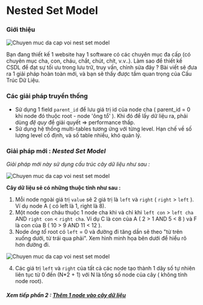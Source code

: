 Nested Set Model
================

### Giới thiệu

![Chuyen muc da cap voi nest set model](https://dl.dropboxusercontent.com/u/120005387/songvidamme/2013/Jul/nested_set_model_1.png)

Bạn đang thiết kế 1 website hay 1 software có các chuyên mục đa cấp (có chuyên mục cha, con, cháu, chắt, chút, chít, v.v..). Làm sao để thiết kế CSDL để đạt sự tối ưu trong lưu trữ, truy vấn, chỉnh sửa đây ? Bài viết sẽ đưa ra 1 giải pháp hoàn toàn mới, và bạn sẽ thấy được tầm quan trọng của Cấu Trúc Dữ Liệu. 

### Các giải pháp truyền thống

- Sử dụng 1 field `parent_id` để lưu giá trị id của node cha ( parent_id = 0 khi node đó thuộc root - node 'ông tổ' ). Khi đó để lấy dữ liệu ra, phải dùng *đệ quy* để giải quyết => performance thấp.
- Sử dụng hệ thống multi-tables tương ứng với từng level. Hạn chế về số lượng level cố định, và số table nhiều, khó quản lý.

### Giải pháp mới : *Nested Set Model*

*Giải pháp mới này sử dụng cấu trúc cây dữ liệu như sau :*

![Chuyen muc da cap voi nest set model](https://dl.dropboxusercontent.com/u/120005387/songvidamme/2013/Jul/nested_set_model_2.png)

**Cây dữ liệu sẽ có những thuộc tính như sau :**

 1. Mỗi node ngoài giá trị `value` sẽ 2 giá trị là `left` và `right` ( `right` > `left` ). Ví dụ node A ( có left là 1, right là 8).
 2. Một node con cháu thuộc 1 node cha khi và chỉ khi `left con` > `left cha` AND `right con` < `right cha`. Ví dụ C là con của A ( 2 > 1 AND 5 < 8 ) và F là con của B ( 10 > 9 AND 11 < 12 ).
 3. Node *ông tổ* root có `left` = 0 và đường đi tăng dần sẽ theo "từ trên xuống dưới, từ trái qua phải". Xem hình minh họa bên dưới để hiểu rõ hơn đường đi.

 ![Chuyen muc da cap voi nest set model](https://dl.dropboxusercontent.com/u/120005387/songvidamme/2013/Jul/nested_set_model_3.gif)

 4. Các giá trị `left` và `right` của tất cả các node tạo thành 1 dãy số tự nhiên liên tục từ 0 đến (N*2 + 1) với N là tổng số node của cây ( không tính node root).


##### Xem tiếp phần 2 : [Thêm 1 node vào cây dữ liệu](http://songvidamme.com/chuyen-muc-da-cap-su-dung-nested-set-model---phan-2_p8.c)
